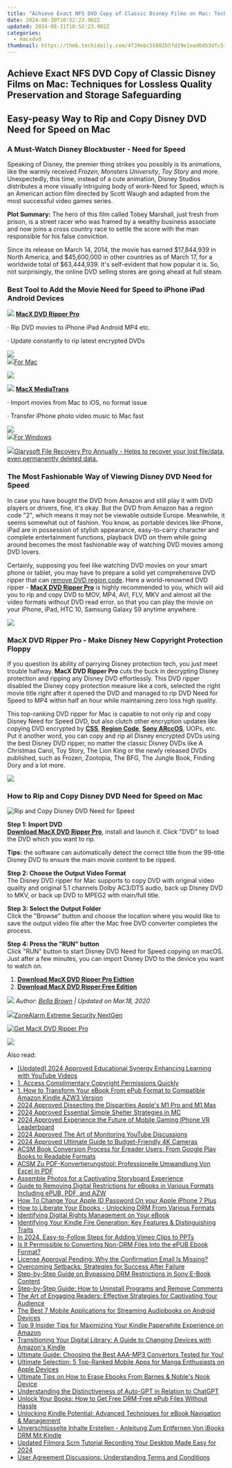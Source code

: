 ```yaml
---
title: "Achieve Exact NFS DVD Copy of Classic Disney Films on Mac: Techniques for Lossless Quality Preservation and Storage Safeguarding"
date: 2024-08-30T10:52:23.902Z
updated: 2024-08-31T10:52:23.902Z
categories:
  - macxdvd
thumbnail: https://thmb.techidaily.com/4f39ebc55802b5fd29e1ead6db3dfc5174731a378a897f2615b5059637faad66.png
---
```


## Achieve Exact NFS DVD Copy of Classic Disney Films on Mac: Techniques for Lossless Quality Preservation and Storage Safeguarding

## Easy-peasy Way to Rip and Copy Disney DVD Need for Speed on Mac

### A Must-Watch Disney Blockbuster - Need for Speed

Speaking of Disney, the premier thing strikes you possibly is its animations, like the warmly received _Frozen_, _Monsters University_, _Toy Story_ and more. Unexpectedly, this time, instead of a cute animation, Disney Studios distributes a more visually intriguing body of work-Need for Speed, which is an American action film directed by Scott Waugh and adapted from the most successful video games series.

 **Plot Summary:** The hero of this film called Tobey Marshall, just fresh from prison, is a street racer who was framed by a wealthy business associate and now joins a cross country race to settle the score with the man responsible for his false conviction. 

Since its release on March 14, 2014, the movie has earned $17,844,939 in North America, and $45,600,000 in other countries as of March 17, for a worldwide total of $63,444,939\. It's self-evident that how popular it is. So, not surprisingly, the online DVD selling stores are going ahead at full steam. 

### Best Tool to Add the Movie Need for Speed to iPhone iPad Android Devices

![](https://www.macxdvd.com/mac-dvd-video-converter-how-to/article-image/drp-1.png) **[MacX DVD Ripper Pro](https://tools.techidaily.com/macxdvd/products/)**

· Rip DVD movies to iPhone iPad Android MP4 etc.

· Update constantly to rip latest encrypted DVDs

[![](https://www.macxdvd.com/mac-dvd-video-converter-how-to/article-image/windows-download.png)](https://tools.techidaily.com/macxdvd/products/)  
![](https://www.macxdvd.com/mac-dvd-video-converter-how-to/article-image/mac-download-1.png)[For Mac](https://tools.techidaily.com/macxdvd/products/) 

<!-- affiliate ads begin -->
<a href="https://estore.winxdvd.com/order/checkout.php?PRODS=1412049&QTY=1&AFFILIATE=108875&CART=1"><img src="https://www.winxdvd.com/affiliate/new-banner/pt-200x200.jpg" border="0"></a>
<!-- affiliate ads end -->
![](https://www.macxdvd.com/mac-dvd-video-converter-how-to/article-image/mt-1.png) **[MacX MediaTrans](https://tools.techidaily.com/macxdvd/products/)**

· Import movies from Mac to iOS, no format issue

· Transfer iPhone photo video music to Mac fast

[![](https://www.macxdvd.com/mac-dvd-video-converter-how-to/article-image/mac-download.png)](https://tools.techidaily.com/macxdvd/products/)  
![](https://www.macxdvd.com/mac-dvd-video-converter-how-to/article-image/windows-download-1.png)[For Windows](https://tools.techidaily.com/winxdvd/products/) 

<!-- affiliate ads begin -->
<a href="https://order.glarysoft.com/order/checkout.php?PRODS=35504869&QTY=1&AFFILIATE=108875&CART=1"><img src="https://secure.avangate.com/images/merchant/6734fa703f6633ab896eecbdfad8953a/products/1_FR-200-1.png" border="0">Glarysoft File Recovery Pro Annually -  Helps to recover your lost file/data, even permanently deleted data. 
</a>
<!-- affiliate ads end -->
### The Most Fashionable Way of Viewing Disney DVD Need for Speed 

In case you have bought the DVD from Amazon and still play it with DVD players or drivers, fine, it's okay. But the DVD from Amazon has a region code "2", which means it may not be viewable outside Europe. Meanwhile, it seems somewhat out of fashion. You know, as portable devices like iPhone, iPad are in possession of stylish appearance, easy-to-carry character and complete entertainment functions, playback DVD on them while going around becomes the most fashionable way of watching DVD movies among DVD lovers.

Certainly, supposing you feel like watching DVD movies on your smart phone or tablet, you may have to prepare a solid yet comprehensive DVD ripper that can [remove DVD region code](https://tools.techidaily.com/macxdvd/products/). Here a world-renowned DVD ripper - **[MacX DVD Ripper Pro](https://tools.techidaily.com/macxdvd/products/)** is highly recommended to you, which will aid you to rip and copy DVD to MOV, MP4, AVI, FLV, MKV and almost all the video formats without DVD read error. so that you can play the movie on your iPhone, iPad, HTC 10, Samsung Galaxy S9 anytime anywhere. 

<!-- affiliate ads begin -->
<a href="https://secure.2checkout.com/order/checkout.php?PRODS=45152835&QTY=1&AFFILIATE=108875&CART=1"><img src="https://download.terabyteunlimited.com/banners/ad_800x450_d.jpg" border="0"></a>
<!-- affiliate ads end -->
### MacX DVD Ripper Pro - Make Disney New Copyright Protection Floppy

If you question its ability of parrying Disney protection tech, you just meet trouble halfway. **MacX DVD Ripper Pro**  cuts the buck in decrypting Disney protection and ripping any Disney DVD effortlessly. This DVD ripper disabled the Disney copy protection measure like a cork, selected the right movie title right after it opened the DVD and managed to rip DVD Need for Speed to MP4 within half an hour while maintaining zero loss high quality.

This top-ranking DVD ripper for Mac is capable to not only rip and copy Disney Need for Speed DVD, but also clutch other encryption updates like copying DVD encrypted by **[CSS](https://tools.techidaily.com/macxdvd/products/)**, **[Region Code](https://tools.techidaily.com/macxdvd/products/)**, **[Sony ARccOS](https://tools.techidaily.com/macxdvd/products/)**, UOPs, etc. Put it another word, you can copy and rip all Disney encrypted DVDs using the best Disney DVD ripper, no matter the classic Disney DVDs like A Christmas Carol, Toy Story, The Lion King or the newly released DVDs published, such as Frozen, Zootopia, The BFG, The Jungle Book, Finding Dory and a lot more. 

<!-- affiliate ads begin -->
<a href="https://shop.copernic.com/order/checkout.php?PRODS=41033095&QTY=1&AFFILIATE=108875&CART=1"><img src="https://secure.2checkout.com/images/merchant/8d30aa96e72440759f74bd2306c1fa3d/Copernic-2023-Affiliate-728x90-Advanced-3YR.png" border="0"></a>
<!-- affiliate ads end -->
### How to Rip and Copy Disney DVD Need for Speed on Mac

![Rip and Copy Disney DVD Need for Speed](https://www.macxdvd.com/mac-dvd-video-converter-how-to/article-image/zxh-mdrp-091801.png)

**Step 1: Import DVD**  
**[Download MacX DVD Ripper Pro](https://tools.techidaily.com/macxdvd/products/)**, install and launch it. Click "DVD" to load the DVD which you want to rip.

**Tips:** the software can automatically detect the correct title from the 99-title Disney DVD to ensure the main movie content to be ripped.

**Step 2: Choose the Output Video Format**  
 The Disney DVD ripper for Mac supports to copy DVD with original video quality and original 5.1 channels Dolby AC3/DTS audio, back up Disney DVD to MKV, or back up DVD to MPEG2 with main/full title. 

**Step 3: Select the Output Folder**  
 Click the "Browse" button and choose the location where you would like to save the output video file after the Mac free DVD converter completes the process.

**Step 4: Press the "RUN" button**  
 Click "RUN" button to start Disney DVD Need for Speed copying on macOS. Just after a few minutes, you can import Disney DVD to the device you want to watch on.

1. **[Download MacX DVD Ripper Pro Eidtion](https://tools.techidaily.com/macxdvd/products/)**
2. **[Download MacX DVD Ripper Free Edition](https://tools.techidaily.com/macxdvd/products/)**

_![](https://www.macxdvd.com/mac-dvd-video-converter-how-to/../image-style/article-seo/icon1.png) Author: [Bella Brown](https://www.linkedin.com/in/bella-brown-920145104/) | Updated on Mar.18, 2020_

<!-- affiliate ads begin -->
<a href="https://estore.zonealarm.com/order/checkout.php?PRODS=36245101&QTY=1&AFFILIATE=108875&CART=1"><img src="https://sc1.checkpoint.com/sc1/za/images/boxes/zang_box_trust.png" border="0">ZoneAlarm Extreme Security NextGen</a>
<!-- affiliate ads end -->
[![Get MacX DVD Ripper Pro](https://www.macxdvd.com/mac-dvd-video-converter-how-to/../adv/mdrp-banner-r.jpg)](https://tools.techidaily.com/macxdvd/products/)

<!-- affiliate ads begin -->
<a href="https://estore.winxdvd.com/order/checkout.php?PRODS=12653808&QTY=1&AFFILIATE=108875&CART=1"><img src="https://www.winxdvd.com/affiliate/new-banner/wt-500x500.jpg" border="0"></a>
<!-- affiliate ads end -->
<ins class="adsbygoogle"
     style="display:block"
     data-ad-format="autorelaxed"
     data-ad-client="ca-pub-7571918770474297"
     data-ad-slot="1223367746"></ins>



<ins class="adsbygoogle"
     style="display:block"
     data-ad-client="ca-pub-7571918770474297"
     data-ad-slot="8358498916"
     data-ad-format="auto"
     data-full-width-responsive="true"></ins>

<span class="atpl-alsoreadstyle">Also read:</span>
<div><ul>
<li><a href="https://youtube-sure.techidaily.com/ed-2024-approved-educational-synergy-enhancing-learning-with-youtube-videos/"><u>[Updated] 2024 Approved  Educational Synergy  Enhancing Learning with YouTube Videos</u></a></li>
<li><a href="https://solve-help.techidaily.com/1-access-complimentary-copyright-permissions-quickly/"><u>1. Access Complimentary Copyright Permissions Quickly</u></a></li>
<li><a href="https://solve-help.techidaily.com/1-how-to-transform-your-ebook-from-epub-format-to-compatible-amazon-kindle-azw3-version/"><u>1. How to Transform Your eBook From ePub Format to Compatible Amazon Kindle AZW3 Version</u></a></li>
<li><a href="https://article-knowledge.techidaily.com/2024-approved-dissecting-the-disparities-apples-m1-pro-and-m1-max/"><u>2024 Approved  Dissecting the Disparities  Apple's M1 Pro and M1 Max</u></a></li>
<li><a href="https://on-screen-recording.techidaily.com/2024-approved-essential-simple-shelter-strategies-in-mc/"><u>2024 Approved  Essential Simple Shelter Strategies in MC</u></a></li>
<li><a href="https://fox-glue.techidaily.com/2024-approved-experience-the-future-of-mobile-gaming-iphone-vr-leaderboard/"><u>2024 Approved  Experience the Future of Mobile Gaming  IPhone VR Leaderboard</u></a></li>
<li><a href="https://article-files.techidaily.com/2024-approved-the-art-of-monitoring-youtube-discussions/"><u>2024 Approved  The Art of Monitoring YouTube Discussions</u></a></li>
<li><a href="https://some-approaches.techidaily.com/2024-approved-ultimate-guide-to-budget-friendly-4k-cameras/"><u>2024 Approved  Ultimate Guide to Budget-Friendly 4K Cameras</u></a></li>
<li><a href="https://solve-help.techidaily.com/acsm-book-conversion-process-for-ereader-users-from-google-play-books-to-readable-formats/"><u>ACSM Book Conversion Process for Ereader Users: From Google Play Books to Readable Formats</u></a></li>
<li><a href="https://solve-help.techidaily.com/acsm-zu-pdf-konvertierungstool-professionelle-umwandlung-von-excel-in-pdf/"><u>ACSM Zu PDF-Konvertierungstool: Professionelle Umwandlung Von Excel in PDF</u></a></li>
<li><a href="https://fox-info.techidaily.com/assemble-photos-for-a-captivating-storyboard-experience/"><u>Assemble Photos for a Captivating Storyboard Experience</u></a></li>
<li><a href="https://solve-help.techidaily.com/guide-to-removing-digital-restrictions-for-ebooks-in-various-formats-including-epub-pdf-and-azw/"><u>Guide to Removing Digital Restrictions for eBooks in Various Formats Including ePUB, PDF, and AZW</u></a></li>
<li><a href="https://ios-unlock.techidaily.com/how-to-change-your-apple-id-password-on-your-apple-iphone-7-plus-by-drfone-ios/"><u>How To Change Your Apple ID Password On your Apple iPhone 7 Plus</u></a></li>
<li><a href="https://solve-help.techidaily.com/how-to-liberate-your-ebooks-unlocking-drm-from-various-formats/"><u>How to Liberate Your Ebooks - Unlocking DRM From Various Formats</u></a></li>
<li><a href="https://solve-help.techidaily.com/identifying-digital-rights-management-on-your-ebook/"><u>Identifying Digital Rights Management on Your eBook</u></a></li>
<li><a href="https://solve-help.techidaily.com/identifying-your-kindle-fire-generation-key-features-and-distinguishing-traits/"><u>Identifying Your Kindle Fire Generation: Key Features & Distinguishing Traits</u></a></li>
<li><a href="https://vimeo-videos.techidaily.com/in-2024-easy-to-follow-steps-for-adding-vimeo-clips-to-ppts/"><u>In 2024, Easy-to-Follow Steps for Adding Vimeo Clips to PPTs</u></a></li>
<li><a href="https://solve-help.techidaily.com/is-it-permissible-to-converting-non-drm-files-into-the-epub-ebook-format/"><u>Is It Permissible to Converting Non-DRM Files Into the ePUB Ebook Format?</u></a></li>
<li><a href="https://solve-help.techidaily.com/license-approval-pending-why-the-confirmation-email-is-missing/"><u>License Approval Pending: Why the Confirmation Email Is Missing?</u></a></li>
<li><a href="https://solve-help.techidaily.com/overcoming-setbacks-strategies-for-success-after-failure/"><u>Overcoming Setbacks: Strategies for Success After Failure</u></a></li>
<li><a href="https://solve-help.techidaily.com/step-by-step-guide-on-bypassing-drm-restrictions-in-sony-e-book-content/"><u>Step-by-Step Guide on Bypassing DRM Restrictions in Sony E-Book Content</u></a></li>
<li><a href="https://solve-help.techidaily.com/step-by-step-guide-how-to-uninstall-programs-and-remove-comments/"><u>Step-by-Step Guide: How to Uninstall Programs and Remove Comments</u></a></li>
<li><a href="https://solve-help.techidaily.com/the-art-of-engaging-readers-effective-strategies-for-captivating-your-audience/"><u>The Art of Engaging Readers: Effective Strategies for Captivating Your Audience</u></a></li>
<li><a href="https://solve-help.techidaily.com/the-best-7-mobile-applications-for-streaming-audiobooks-on-android-devices/"><u>The Best 7 Mobile Applications for Streaming Audiobooks on Android Devices</u></a></li>
<li><a href="https://solve-help.techidaily.com/top-9-insider-tips-for-maximizing-your-kindle-paperwhite-experience-on-amazon/"><u>Top 9 Insider Tips for Maximizing Your Kindle Paperwhite Experience on Amazon</u></a></li>
<li><a href="https://solve-help.techidaily.com/transitioning-your-digital-library-a-guide-to-changing-devices-with-amazons-kindle/"><u>Transitioning Your Digital Library: A Guide to Changing Devices with Amazon's Kindle</u></a></li>
<li><a href="https://solve-help.techidaily.com/ultimate-guide-choosing-the-best-aaa-mp3-convertors-tested-for-you/"><u>Ultimate Guide: Choosing the Best AAA-MP3 Convertors Tested for You!</u></a></li>
<li><a href="https://solve-help.techidaily.com/ultimate-selection-5-top-ranked-mobile-apps-for-manga-enthusiasts-on-apple-devices/"><u>Ultimate Selection: 5 Top-Ranked Mobile Apps for Manga Enthusiasts on Apple Devices</u></a></li>
<li><a href="https://solve-help.techidaily.com/ultimate-tips-on-how-to-erase-ebooks-from-barnes-and-nobles-nook-device/"><u>Ultimate Tips on How to Erase Ebooks From Barnes & Noble's Nook Device</u></a></li>
<li><a href="https://tech-savvy.techidaily.com/understanding-the-distinctiveness-of-auto-gpt-in-relation-to-chatgpt/"><u>Understanding the Distinctiveness of Auto-GPT in Relation to ChatGPT</u></a></li>
<li><a href="https://solve-help.techidaily.com/unlock-your-books-how-to-get-free-drm-free-epub-files-without-hassle/"><u>Unlock Your Books: How to Get Free DRM-Free ePub Files Without Hassle</u></a></li>
<li><a href="https://solve-help.techidaily.com/unlocking-kindle-potential-advanced-techniques-for-ebook-navigation-and-management/"><u>Unlocking Kindle Potential: Advanced Techniques for eBook Navigation & Management</u></a></li>
<li><a href="https://solve-help.techidaily.com/unverschlusselte-inhalte-erstellen-anleitung-zum-entfernen-von-ibooks-drm-mit-kindle/"><u>Unverschlüsselte Inhalte Erstellen - Anleitung Zum Entfernen Von iBooks DRM Mit Kindle</u></a></li>
<li><a href="https://ai-video-tools.techidaily.com/updated-filmora-scrn-tutorial-recording-your-desktop-made-easy-for-2024/"><u>Updated Filmora Scrn Tutorial Recording Your Desktop Made Easy for 2024</u></a></li>
<li><a href="https://solve-help.techidaily.com/user-agreement-discussions-understanding-terms-and-conditions/"><u>User Agreement Discussions: Understanding Terms and Conditions</u></a></li>
</ul></div>
